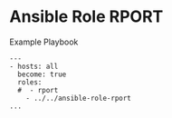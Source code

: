 # Ansible Role RPORT






Example Playbook
```
---
- hosts: all
  become: true
  roles:
  #  - rport
    - ../../ansible-role-rport
...
```